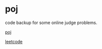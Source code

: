 poj
===

code backup for some online judge problems.

[poj](http://poj.org/)

[leetcode](http://leetcode.com/)
